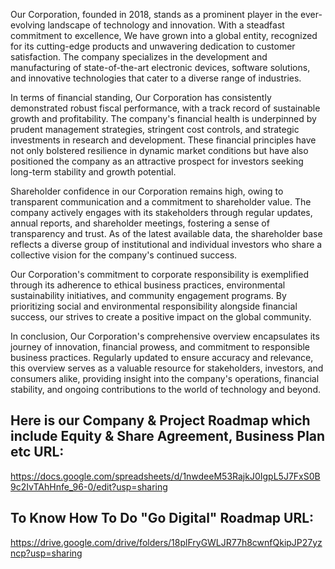 Our Corporation, founded in 2018, stands as a prominent player in the ever-evolving landscape of technology and innovation. With a steadfast commitment to excellence, We have grown into a global entity, recognized for its cutting-edge products and unwavering dedication to customer satisfaction. The company specializes in the development and manufacturing of state-of-the-art electronic devices, software solutions, and innovative technologies that cater to a diverse range of industries.

In terms of financial standing, Our Corporation has consistently demonstrated robust fiscal performance, with a track record of sustainable growth and profitability. The company's financial health is underpinned by prudent management strategies, stringent cost controls, and strategic investments in research and development. These financial principles have not only bolstered resilience in dynamic market conditions but have also positioned the company as an attractive prospect for investors seeking long-term stability and growth potential.

Shareholder confidence in our Corporation remains high, owing to transparent communication and a commitment to shareholder value. The company actively engages with its stakeholders through regular updates, annual reports, and shareholder meetings, fostering a sense of transparency and trust. As of the latest available data, the shareholder base reflects a diverse group of institutional and individual investors who share a collective vision for the company's continued success.

Our Corporation's commitment to corporate responsibility is exemplified through its adherence to ethical business practices, environmental sustainability initiatives, and community engagement programs. By prioritizing social and environmental responsibility alongside financial success, our strives to create a positive impact on the global community.

In conclusion, Our Corporation's comprehensive overview encapsulates its journey of innovation, financial prowess, and commitment to responsible business practices. Regularly updated to ensure accuracy and relevance, this overview serves as a valuable resource for stakeholders, investors, and consumers alike, providing insight into the company's operations, financial stability, and ongoing contributions to the world of technology and beyond.

Here is our Company & Project Roadmap which include Equity & Share Agreement, Business Plan etc URL:
-------
https://docs.google.com/spreadsheets/d/1nwdeeM53RajkJ0IgpL5J7FxS0B9c2IvTAhHnfe_96-0/edit?usp=sharing

To Know How To Do "Go Digital" Roadmap URL:
-------
https://drive.google.com/drive/folders/18plFryGWLJR77h8cwnfQkipJP27yzncp?usp=sharing
